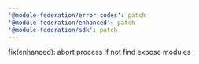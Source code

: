 ```yaml
---
'@module-federation/error-codes': patch
'@module-federation/enhanced': patch
'@module-federation/sdk': patch
---
```


fix(enhanced): abort process if not find expose modules
